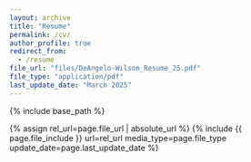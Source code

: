 ```yaml
---
layout: archive
title: "Resume"
permalink: /cv/
author_profile: true
redirect_from:
  - /resume
file_url: "files/DeAngelo-Wilson_Resume_25.pdf"
file_type: "application/pdf"
last_update_date: "March 2025"
---
```


{% include base_path %}




{% assign rel_url=page.file_url | absolute_url %}
{% include {{ page.file_include }} url=rel_url media_type=page.file_type update_date=page.last_update_date %}
